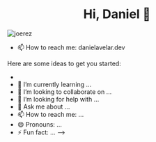 <h1 align="center">Hi, Daniel 👋</h1>

<p align="left"> <img src="https://komarev.com/ghpvc/?username=joerez" alt="joerez" /> </p>


- 📫  How to reach me: danielavelar.dev

<p src="https://www.google.com/url?sa=i&url=https%3A%2F%2Fcommons.wikimedia.org%2Fwiki%2FFile%3AJavaScript-logo.png&psig=AOvVaw1DlGbMmUjEIlmvchlzI68g&ust=1607286653437000&source=images&cd=vfe&ved=0CAIQjRxqFwoTCNDtlcLXt-0CFQAAAAAdAAAAABAI/> <img  
<p>&nbsp;<img align="center" src="https://github-readme-stats.vercel.app/api?username=joerez&show_icons=true" alt="joerez" /></p>




Here are some ideas to get you started:

- 
- 🌱 I’m currently learning ...
- 👯 I’m looking to collaborate on ...
- 🤔 I’m looking for help with ...
- 💬 Ask me about ...
- 📫 How to reach me: ...
- 😄 Pronouns: ...
- ⚡ Fun fact: ...
-->
